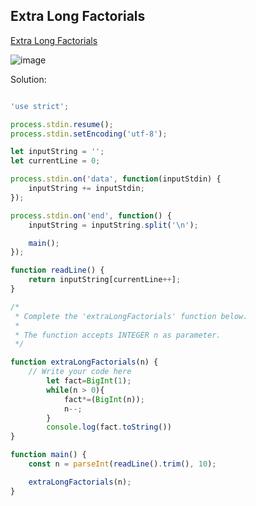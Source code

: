 ## Extra Long Factorials
[ Extra Long Factorials ](https://www.hackerrank.com/challenges/extra-long-factorials/problem)

![image](https://user-images.githubusercontent.com/72649014/162671663-2a1680d5-45a3-4571-a654-65b20288bbed.png)



Solution:
```js

'use strict';

process.stdin.resume();
process.stdin.setEncoding('utf-8');

let inputString = '';
let currentLine = 0;

process.stdin.on('data', function(inputStdin) {
    inputString += inputStdin;
});

process.stdin.on('end', function() {
    inputString = inputString.split('\n');

    main();
});

function readLine() {
    return inputString[currentLine++];
}

/*
 * Complete the 'extraLongFactorials' function below.
 *
 * The function accepts INTEGER n as parameter.
 */

function extraLongFactorials(n) {
    // Write your code here
        let fact=BigInt(1);
        while(n > 0){
            fact*=(BigInt(n));
            n--;
        }
        console.log(fact.toString())
}

function main() {
    const n = parseInt(readLine().trim(), 10);

    extraLongFactorials(n);
}


```
